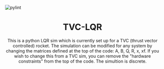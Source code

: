 ![pylint](https://github.com/atlas-aerospace-yt/TVC-LQR/actions/workflows/pylint.yml/badge.svg)

<h1 align="center">TVC-LQR</h1>

<p align="center">This is a python LQR sim which is currently set up for a TVC (thrust vector controlled) rocket. The simulation can be modified for any system by changing the matrices defined at the top of the code: A, B, Q, R, x, xf. If you wish to change this from a TVC sim, you can remove the "hardware constraints" from the top of the code. The simultion is discrete.
